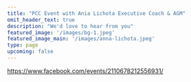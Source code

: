 ```yaml
---
title: "PCC Event with Ania Lichota Executive Coach & AGM"
omit_header_text: true
description: "We'd love to hear from you"
featured_image: '/images/bg-1.jpeg'
featured_image_main: '/images/anna-lichota.jpeg'
type: page
upcoming: false
---
```


https://www.facebook.com/events/2110678212556931/